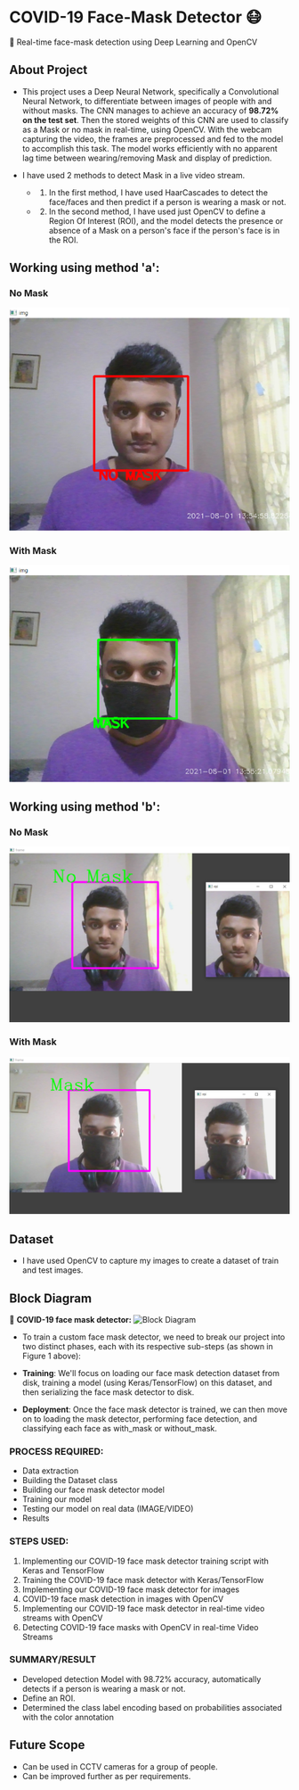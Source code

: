 # COVID-19 Face-Mask Detector 😷
🦠 Real-time face-mask detection using Deep Learning and OpenCV

## About Project
* This project uses a Deep Neural Network, specifically a Convolutional Neural Network, to differentiate between images of people with and without masks. The CNN manages to achieve an accuracy of **98.72% on the test set**. Then the stored weights of this CNN are used to classify as a Mask or no mask in real-time, using OpenCV. With the webcam capturing the video, the frames are preprocessed and fed to the model to accomplish this task. The model works efficiently with no apparent lag time between wearing/removing Mask and display of prediction.

* I have used 2 methods to detect Mask in a live video stream.
   * 1. In the first method, I have used HaarCascades to detect the face/faces and then predict if a person is wearing a mask or not.
   * 2. In the second method, I have used just OpenCV to define a Region Of Interest (ROI), and the model detects the presence or absence of a Mask on a person's face if the person's face is in the ROI.

## Working using method 'a':
### No Mask
![No Mask](nomask1.png)
### With Mask
![With Mask](mask1.png)

## Working using method 'b':
### No Mask
![No Mask](nomask.png)
### With Mask
![With Mask](mask.png)

## Dataset
* I have used OpenCV to capture my images to create a dataset of train and test images.

## Block Diagram
🔲 **COVID-19 face mask detector:**
![Block Diagram](https://user-images.githubusercontent.com/41515202/94375426-27f00a00-0131-11eb-82ac-11e28d0b0d95.png)

* To train a custom face mask detector, we need to break our project into two distinct phases, each with its respective sub-steps (as shown in Figure 1 above):

* **Training**: We'll focus on loading our face mask detection dataset from disk, training a model (using Keras/TensorFlow) on this dataset, and then serializing the face mask detector to disk.
* **Deployment**: Once the face mask detector is trained, we can then move on to loading the mask detector, performing face detection, and classifying each face as with_mask or without_mask.

### PROCESS REQUIRED:
* Data extraction
* Building the Dataset class
* Building our face mask detector model
* Training our model
* Testing our model on real data (IMAGE/VIDEO)
* Results

### STEPS USED:
1. Implementing our COVID-19 face mask detector training script with Keras and TensorFlow
2. Training the COVID-19 face mask detector with Keras/TensorFlow
3. Implementing our COVID-19 face mask detector for images
4. COVID-19 face mask detection in images with OpenCV
5. Implementing our COVID-19 face mask detector in real-time video streams with OpenCV
6. Detecting COVID-19 face masks with OpenCV in real-time Video Streams

### SUMMARY/RESULT
* Developed detection Model with 98.72% accuracy, automatically detects if a person is wearing a mask or not.
* Define an ROI.
* Determined the class label encoding based on probabilities associated with the color annotation

## Future Scope
* Can be used in CCTV cameras for a group of people.
* Can be improved further as per requirements.
